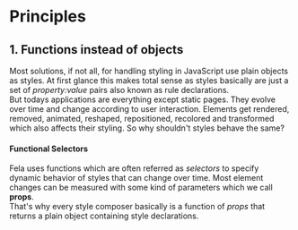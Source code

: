 # Principles
## 1. Functions instead of objects
Most solutions, if not all, for handling styling in JavaScript use plain objects as styles. At first glance this makes total sense as styles basically are just a set of *property:value* pairs also known as rule declarations.<br>
But todays applications are everything except static pages. They evolve over time and change according to user interaction. Elements get rendered, removed, animated, reshaped, repositioned, recolored and transformed which also affects their styling. So why shouldn't styles behave the same?

#### Functional Selectors
Fela uses functions which are often referred as *selectors* to specify dynamic behavior of styles that can change over time. Most element changes can be measured with some kind of parameters which we call **props**.<br>
That's why every style composer basically is a function of *props* that returns a plain object containing style declarations.<br>
